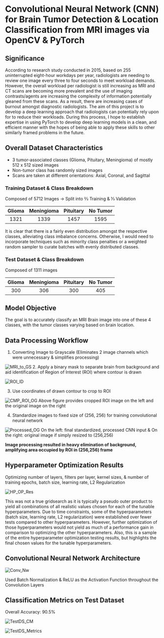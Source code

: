 # Convolutional Neural Network (CNN) for Brain Tumor Detection & Location Classification from MRI images via OpenCV & PyTorch

## Significance

According to research study conducted in 2015, based on 255 uninterrupted eight-hour workdays per year, radiologists are needing to review one image every three to four seconds to meet workload demands. However, the overall workload per radiologist is still increasing as MRI and CT scans are becoming more prevalent and the use of imaging contrasts/agents are increasing the complexity of information potentially gleaned from these scans. As a result, there are increasing cases of burnout amongst diagnostic radiologists. The aim of this project is to develop a deep learning approach that radiologists can potentially rely upon for to reduce their workloads. During this process, I hope to establish expertise in using PyTorch to develop deep learning models in a clean, and efficient manner with the hopes of being able to apply these skills to other similarly framed problems in the future. 

## Overall Dataset Characteristics
* 3 tumor-associated classes (Glioma, Pituitary, Meningioma) of mostly 512 x 512 sized images
* Non-tumor class has randomly sized images
* Scans are taken at different orientations: Axial, Coronal, and Sagittal

### Training Dataset & Class Breakdown
Composed of 5712 Images -> Split into ⅔ Training & ⅓ Validation

Glioma | Meningioma | Pituitary | No Tumor |
| :---: | :---: | :---: | :---:|
1321  | 1339 | 1457 | 1595 |

It is clear that there is a fairly even distribution amongst the respective classes, alleviating class imbalance concerns. Otherwise, I would need to incorporate techniques such as minority class penalties or a weighted random sampler to curate batches with evenly distributed classes.

### Test Dataset & Class Breakdown
Composed of 1311 images

Glioma | Meningioma | Pituitary | No Tumor |
| :---: | :---: | :---: | :---:|
300  | 306 | 300 | 405 |

## Model Objective
The goal is to accurately classify an MRI Brain image into one of these 4 classes, with the tumor classes varying based on brain location.

## Data Processing Workflow
1. Converting Image to Grayscale (Eliminates 2 image channels which were unnecessary & simplifies processing)

![MRI_to_GS](/Images/MRI_GraySc.png)
2. Apply a binary mask to separate brain from background and aid identification of Region of Interest (ROI) where contour is drawn

![ROI_ID](/Images/MRI_Mask_DrawCont.png)

3. Use coordinates of drawn contour to crop to ROI

![CMP_ROI_OG](/Images/ROI_Crop_Res.png)
Above figure provides cropped ROI image on the left and the original image on the right

4. Standardize images to fixed size of (256, 256) for training convolutional neural network

![Processed_OG](/Images/Standardize_Size.png)
On the left: final standardized, processed CNN input & On the right: original image if simply resized to (256,256)

**Image processing resulted in heavy elimination of background, amplifying area occupied by ROI in (256,256) frame** 

## Hyperparameter Optimization Results 
Optimizing number of layers, filters per layer, kernel sizes, & number of training epochs, batch size, learning rate, L2 Regularization

![HP_OP_Res](/Images/HPOP_Res.png)

This was not a true gridsearch as it is typically a pseudo outer product to yield all combinations of all realistic values chosen for each of the tunable hyperparameters. Due to time constraints, some of the hyperparameters (batch size, learning rate, L2 regularization) were established over fewer tests compared to other hyperparameters. However, further optimization of those hyperparameters would not yield as much of a performance gain in comparison to optimizing the other hyperparameters. Also, this is a sample of the entire hyperparameter optimization testing results, but highlights the final chosen values for the tunable hyperparameters. 

## Convolutional Neural Network Architecture

![Conv_Nw](/Images/ConvNetwork.png)

Used Batch Normalization & ReLU as the Activation Function throughout the Convolution Layers

## Classification Metrics on Test Dataset
Overall Accuracy: 90.5%

![TestDS_CM](/Images//TestDS_CM.png)

![TestDS_Metrics](/Images/TestDSQMetrics.png)



